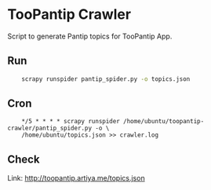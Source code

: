 # TooPantip Crawler

Script to generate Pantip topics for TooPantip App.

## Run
```bash
    scrapy runspider pantip_spider.py -o topics.json
```

## Cron
```cron
    */5 * * * * scrapy runspider /home/ubuntu/toopantip-crawler/pantip_spider.py -o \
    /home/ubuntu/topics.json >> crawler.log
```

## Check 

Link: http://toopantip.artiya.me/topics.json